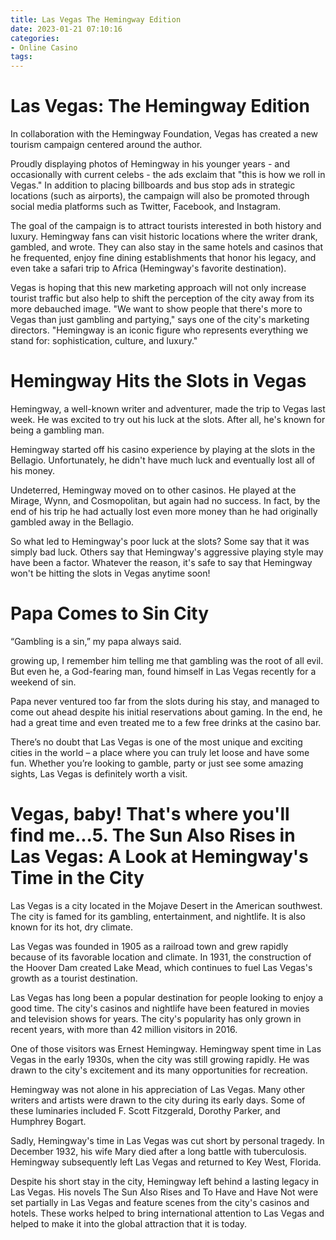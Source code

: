 ```yaml
---
title: Las Vegas The Hemingway Edition
date: 2023-01-21 07:10:16
categories:
- Online Casino
tags:
---
```



#  Las Vegas: The Hemingway Edition

In collaboration with the Hemingway Foundation, Vegas has created a new tourism campaign centered around the author.

Proudly displaying photos of Hemingway in his younger years - and occasionally with current celebs - the ads exclaim that "this is how we roll in Vegas." In addition to placing billboards and bus stop ads in strategic locations (such as airports), the campaign will also be promoted through social media platforms such as Twitter, Facebook, and Instagram.

The goal of the campaign is to attract tourists interested in both history and luxury. Hemingway fans can visit historic locations where the writer drank, gambled, and wrote. They can also stay in the same hotels and casinos that he frequented, enjoy fine dining establishments that honor his legacy, and even take a safari trip to Africa (Hemingway's favorite destination).

Vegas is hoping that this new marketing approach will not only increase tourist traffic but also help to shift the perception of the city away from its more debauched image. "We want to show people that there's more to Vegas than just gambling and partying," says one of the city's marketing directors. "Hemingway is an iconic figure who represents everything we stand for: sophistication, culture, and luxury."

#  Hemingway Hits the Slots in Vegas

Hemingway, a well-known writer and adventurer, made the trip to Vegas last week. He was excited to try out his luck at the slots. After all, he's known for being a gambling man.

Hemingway started off his casino experience by playing at the slots in the Bellagio. Unfortunately, he didn't have much luck and eventually lost all of his money.

Undeterred, Hemingway moved on to other casinos. He played at the Mirage, Wynn, and Cosmopolitan, but again had no success. In fact, by the end of his trip he had actually lost even more money than he had originally gambled away in the Bellagio.

So what led to Hemingway's poor luck at the slots? Some say that it was simply bad luck. Others say that Hemingway's aggressive playing style may have been a factor. Whatever the reason, it's safe to say that Hemingway won't be hitting the slots in Vegas anytime soon!

#  Papa Comes to Sin City

“Gambling is a sin,” my papa always said.

 growing up, I remember him telling me that gambling was the root of all evil. But even he, a God-fearing man, found himself in Las Vegas recently for a weekend of sin.

Papa never ventured too far from the slots during his stay, and managed to come out ahead despite his initial reservations about gaming. In the end, he had a great time and even treated me to a few free drinks at the casino bar.

There’s no doubt that Las Vegas is one of the most unique and exciting cities in the world – a place where you can truly let loose and have some fun. Whether you’re looking to gamble, party or just see some amazing sights, Las Vegas is definitely worth a visit.

#  Vegas, baby! That's where you'll find me...5. The Sun Also Rises in Las Vegas: A Look at Hemingway's Time in the City

 Las Vegas is a city located in the Mojave Desert in the American southwest. The city is famed for its gambling, entertainment, and nightlife. It is also known for its hot, dry climate.

Las Vegas was founded in 1905 as a railroad town and grew rapidly because of its favorable location and climate. In 1931, the construction of the Hoover Dam created Lake Mead, which continues to fuel Las Vegas's growth as a tourist destination.

Las Vegas has long been a popular destination for people looking to enjoy a good time. The city's casinos and nightlife have been featured in movies and television shows for years. The city's popularity has only grown in recent years, with more than 42 million visitors in 2016.

One of those visitors was Ernest Hemingway. Hemingway spent time in Las Vegas in the early 1930s, when the city was still growing rapidly. He was drawn to the city's excitement and its many opportunities for recreation.

Hemingway was not alone in his appreciation of Las Vegas. Many other writers and artists were drawn to the city during its early days. Some of these luminaries included F. Scott Fitzgerald, Dorothy Parker, and Humphrey Bogart.

Sadly, Hemingway's time in Las Vegas was cut short by personal tragedy. In December 1932, his wife Mary died after a long battle with tuberculosis. Hemingway subsequently left Las Vegas and returned to Key West, Florida.

Despite his short stay in the city, Hemingway left behind a lasting legacy in Las Vegas. His novels The Sun Also Rises and To Have and Have Not were set partially in Las Vegas and feature scenes from the city's casinos and hotels. These works helped to bring international attention to Las Vegas and helped to make it into the global attraction that it is today.